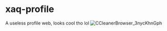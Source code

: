 # xaq-profile
 A useless profile web, looks cool tho lol
![CCleanerBrowser_3nycKhnGph](https://github.com/user-attachments/assets/eb10549e-b2d0-49ba-9bd7-ec887bfa681b)
